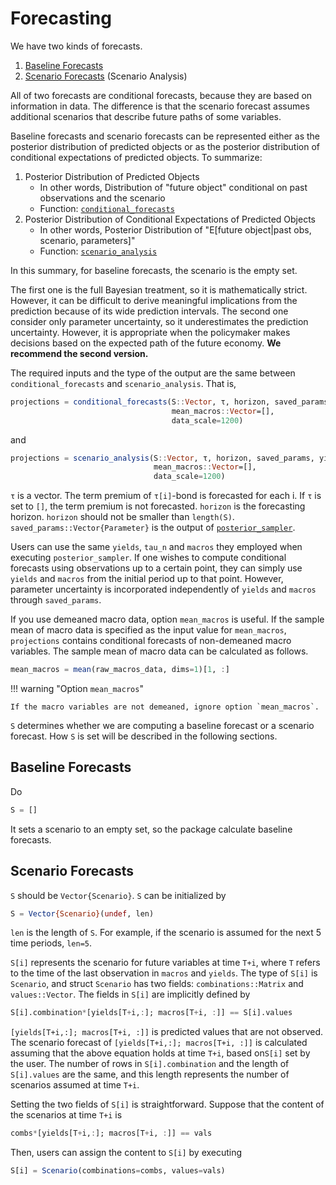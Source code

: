 # Forecasting

We have two kinds of forecasts.

1. [Baseline Forecasts](@ref)
2. [Scenario Forecasts](@ref) (Scenario Analysis)

All of two forecasts are conditional forecasts, because they are based on information in data. The difference is that the scenario forecast assumes additional scenarios that describe future paths of some variables.

Baseline forecasts and scenario forecasts can be represented either as the posterior distribution of predicted objects or as the posterior distribution of conditional expectations of predicted objects. To summarize:

1. Posterior Distribution of Predicted Objects
   - In other words, Distribution of "future object" conditional on past observations and the scenario
   - Function: [`conditional_forecasts`](@ref)
2. Posterior Distribution of Conditional Expectations of Predicted Objects
   - In other words, Posterior Distribution of "E[future object|past obs, scenario, parameters]"
   - Function: [`scenario_analysis`](@ref)

In this summary, for baseline forecasts, the scenario is the empty set.

The first one is the full Bayesian treatment, so it is mathematically strict. However, it can be difficult to derive meaningful implications from the prediction because of its wide prediction intervals. The second one consider only parameter uncertainty, so it underestimates the prediction uncertainty. However, it is appropriate when the policymaker makes decisions based on the expected path of the future economy. **We recommend the second version.**

The required inputs and the type of the output are the same between `conditional_forecasts` and `scenario_analysis`. That is,

```julia
projections = conditional_forecasts(S::Vector, τ, horizon, saved_params, yields, macros, tau_n;
                                    mean_macros::Vector=[],
                                    data_scale=1200)
```

and

```julia
projections = scenario_analysis(S::Vector, τ, horizon, saved_params, yields, macros, tau_n;
                                mean_macros::Vector=[],
                                data_scale=1200)
```

`τ` is a vector. The term premium of `τ[i]`-bond is forecasted for each i. If `τ` is set to `[]`, the term premium is not forecasted. `horizon` is the forecasting horizon. `horizon` should not be smaller than `length(S)`. `saved_params::Vector{Parameter}` is the output of [`posterior_sampler`](@ref).

Users can use the same `yields`, `tau_n` and `macros` they employed when executing `posterior_sampler`. If one wishes to compute conditional forecasts using observations up to a certain point, they can simply use `yields` and `macros` from the initial period up to that point. However, parameter uncertainty is incorporated independently of `yields` and `macros` through `saved_params`.

If you use demeaned macro data, option `mean_macros` is useful. If the sample mean of macro data is specified as the input value for `mean_macros`, `projections` contains conditional forecasts of non-demeaned macro variables. The sample mean of macro data can be calculated as follows.

```julia
mean_macros = mean(raw_macros_data, dims=1)[1, :]
```

!!! warning "Option `mean_macros`"

    If the macro variables are not demeaned, ignore option `mean_macros`.

`S` determines whether we are computing a baseline forecast or a scenario forecast. How `S` is set will be described in the following sections.

## Baseline Forecasts

Do

```julia
S = []
```

It sets a scenario to an empty set, so the package calculate baseline forecasts.

## Scenario Forecasts

`S` should be `Vector{Scenario}`. `S` can be initialized by

```julia
S = Vector{Scenario}(undef, len)
```

`len` is the length of `S`. For example, if the scenario is assumed for the next 5 time periods, `len=5`.

`S[i]` represents the scenario for future variables at time `T+i`, where `T` refers to the time of the last observation in `macros` and `yields`. The type of `S[i]` is `Scenario`, and struct `Scenario` has two fields: `combinations::Matrix` and `values::Vector`. The fields in `S[i]` are implicitly defined by

```julia
S[i].combination*[yields[T+i,:]; macros[T+i, :]] == S[i].values
```

`[yields[T+i,:]; macros[T+i, :]]` is predicted values that are not observed. The scenario forecast of `[yields[T+i,:]; macros[T+i, :]]` is calculated assuming that the above equation holds at time `T+i`, based on`S[i]` set by the user. The number of rows in `S[i].combination` and the length of `S[i].values` are the same, and this length represents the number of scenarios assumed at time `T+i`.

Setting the two fields of `S[i]` is straightforward. Suppose that the content of the scenarios at time `T+i` is

```julia
combs*[yields[T+i,:]; macros[T+i, :]] == vals
```

Then, users can assign the content to `S[i]` by executing

```julia
S[i] = Scenario(combinations=combs, values=vals)
```
